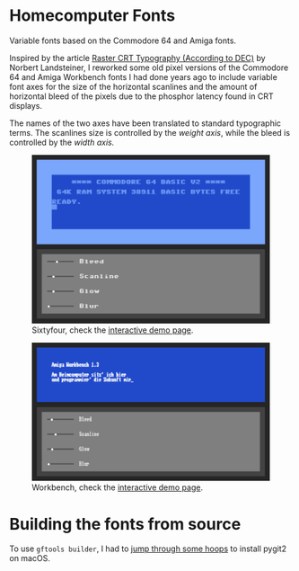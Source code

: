 # Homecomputer Fonts

Variable fonts based on the Commodore 64 and Amiga fonts.

Inspired by the article [Raster CRT Typography (According to DEC)](https://www.masswerk.at/nowgobang/2019/dec-crt-typography) by Norbert Landsteiner, I reworked some old pixel versions of the Commodore 64 and Amiga Workbench fonts I had done years ago to include variable font axes for the size of the horizontal scanlines and the amount of horizontal bleed of the pixels due to the phosphor latency found in CRT displays.

The names of the two axes have been translated to standard typographic terms. The scanlines size is controlled by the _weight axis_, while the bleed is controlled by the _width axis._

<figure>
	<img src="images/64.png">
	<figcaption>Sixtyfour, check the <a href="https://jenskutilek.github.io/homecomputer-fonts/demo-sixtyfour.html">interactive demo page</a>.</figcaption>
</figure>

<figure>
	<img src="images/wb.png">
	<figcaption>Workbench, check the <a href="https://jenskutilek.github.io/homecomputer-fonts/demo-workbench.html">interactive demo page</a>.</figcaption>
</figure>


# Building the fonts from source

To use `gftools builder`, I had to [jump through some hoops](https://www.pygit2.org/install.html#libgit2-within-a-virtual-environment) to install pygit2 on macOS.



